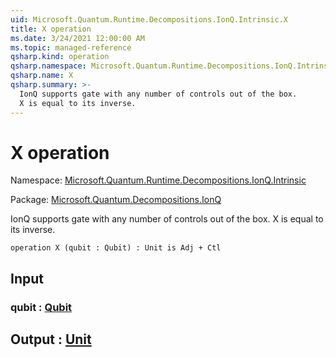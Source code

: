 ```yaml
---
uid: Microsoft.Quantum.Runtime.Decompositions.IonQ.Intrinsic.X
title: X operation
ms.date: 3/24/2021 12:00:00 AM
ms.topic: managed-reference
qsharp.kind: operation
qsharp.namespace: Microsoft.Quantum.Runtime.Decompositions.IonQ.Intrinsic
qsharp.name: X
qsharp.summary: >-
  IonQ supports gate with any number of controls out of the box.
  X is equal to its inverse.
---
```


# X operation

Namespace: [Microsoft.Quantum.Runtime.Decompositions.IonQ.Intrinsic](xref:Microsoft.Quantum.Runtime.Decompositions.IonQ.Intrinsic)

Package: [Microsoft.Quantum.Decompositions.IonQ](https://nuget.org/packages/Microsoft.Quantum.Decompositions.IonQ)


IonQ supports gate with any number of controls out of the box.X is equal to its inverse.

```qsharp
operation X (qubit : Qubit) : Unit is Adj + Ctl
```


## Input

### qubit : [Qubit](xref:microsoft.quantum.lang-ref.qubit)





## Output : [Unit](xref:microsoft.quantum.lang-ref.unit)

